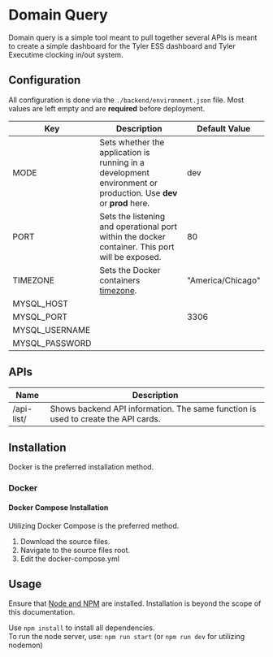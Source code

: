 # Domain Query

Domain query is a simple tool meant to pull together several APIs  is meant to create a simple dashboard for the Tyler ESS dashboard and Tyler Executime clocking in/out system.

## Configuration

All configuration is done via the ```./backend/environment.json``` file.
Most values are left empty and are **required** before deployment.

| Key            | Description                                                                                                       | Default Value     |
| -------------- | ----------------------------------------------------------------------------------------------------------------- | ----------------- |
| MODE           | Sets whether the application is running in a development environment or production. Use **dev** or **prod** here. | dev               |
| PORT           | Sets the listening and operational port within the docker container. This port will be exposed.                   | 80                |
| TIMEZONE       | Sets the Docker containers [timezone](https://en.wikipedia.org/wiki/List_of_tz_database_time_zones#List).         | "America/Chicago" |
| MYSQL_HOST     |                                                                                                                   |                   |
| MYSQL_PORT     |                                                                                                                   | 3306              |
| MYSQL_USERNAME |                                                                                                                   |                   |
| MYSQL_PASSWORD |                                                                                                                   |                   |

## APIs

| Name       | Description                                                                       |
| ---------- | --------------------------------------------------------------------------------- |
| /api-list/ | Shows backend API information. The same function is used to create the API cards. |

## Installation

Docker is the preferred installation method.

### Docker

#### Docker Compose Installation

Utilizing Docker Compose is the preferred method.

1. Download the source files.
2. Navigate to the source files root.
3. Edit the docker-compose.yml

## Usage

Ensure that [Node and NPM](https://docs.npmjs.com/downloading-and-installing-node-js-and-npm) are installed. Installation is beyond the scope of this documentation.

Use ```npm install``` to install all dependencies.  
To run the node server, use: ```npm run start``` (or ```npm run dev``` for utilizing nodemon)